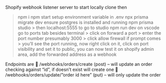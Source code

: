 Shopify webhook listener server 
to start locally clone then
>npm i
> npm start
>setup environment variable in .env 
> npx prisma migrate dev
>ensure postgres is installed and running
> npm prisma studio > then localhost:5555 to go to studio
> npm run dev
> on vscode go to ports tab besides terminal > click on forward a port > enter the port number presumably 3000 > click allow firewall if prompt comes > you’ll see the port running, now right click on it, click on port visibility and set it to public, you can now test it on shopify admin area, add the forwarded address as a webhook
 

	
Endpoints are
	/webhooks/orders/create (post) – will update an order checking against “id”, if doesn’t exist will create one
	/webhooks/orders/update/”order id here” (put) – will only update the order


